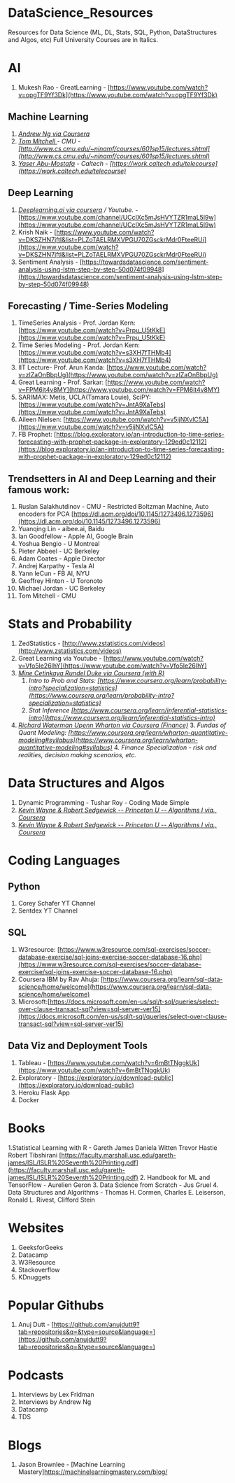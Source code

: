 # DataScience_Resources
Resources for Data Science (ML, DL, Stats, SQL, Python, DataStructures and Algos, etc)
Full University Courses are in Italics.


# AI

1. Mukesh Rao - GreatLearning - [https://www.youtube.com/watch?v=opgTF9Yf3Dk](https://www.youtube.com/watch?v=opgTF9Yf3Dk)


## Machine Learning

1. _<span style="text-decoration:underline;">Andrew Ng via Coursera</span>_
2. _<span style="text-decoration:underline;">Tom Mitchell </span>- CMU - [http://www.cs.cmu.edu/~ninamf/courses/601sp15/lectures.shtml](http://www.cs.cmu.edu/~ninamf/courses/601sp15/lectures.shtml)_
3. _<span style="text-decoration:underline;">Yaser Abu-Mostafa</span> - Caltech - [https://work.caltech.edu/telecourse](https://work.caltech.edu/telecourse)_


## Deep Learning

1. _<span style="text-decoration:underline;">Deeplearning.ai via coursera</span> / Youtube._ - [https://www.youtube.com/channel/UCcIXc5mJsHVYTZR1maL5l9w](https://www.youtube.com/channel/UCcIXc5mJsHVYTZR1maL5l9w)
2. Krish Naik - [https://www.youtube.com/watch?v=DKSZHN7jftI&list=PLZoTAELRMXVPGU70ZGsckrMdr0FteeRUi](https://www.youtube.com/watch?v=DKSZHN7jftI&list=PLZoTAELRMXVPGU70ZGsckrMdr0FteeRUi)
3. Sentiment Analysis - [https://towardsdatascience.com/sentiment-analysis-using-lstm-step-by-step-50d074f09948](https://towardsdatascience.com/sentiment-analysis-using-lstm-step-by-step-50d074f09948)


## Forecasting / Time-Series Modeling

1. TimeSeries Analysis - Prof. Jordan Kern: [https://www.youtube.com/watch?v=Prpu_U5tKkE](https://www.youtube.com/watch?v=Prpu_U5tKkE)
2. Time Series Modeling - Prof. Jordan Kern: [https://www.youtube.com/watch?v=s3XH7fTHMb4](https://www.youtube.com/watch?v=s3XH7fTHMb4)
3. IIT Lecture- Prof. Arun Kanda: [https://www.youtube.com/watch?v=zlZaOnBbpUg](https://www.youtube.com/watch?v=zlZaOnBbpUg)
4. Great Learning - Prof. Sarkar: [https://www.youtube.com/watch?v=FPM6it4v8MY](https://www.youtube.com/watch?v=FPM6it4v8MY)
5. SARIMAX: Metis, UCLA(Tamara Louie), SciPY: [https://www.youtube.com/watch?v=JntA9XaTebs](https://www.youtube.com/watch?v=JntA9XaTebs)
6. Aileen Nielsen: [https://www.youtube.com/watch?v=v5ijNXvlC5A](https://www.youtube.com/watch?v=v5ijNXvlC5A)
7. FB Prophet: [https://blog.exploratory.io/an-introduction-to-time-series-forecasting-with-prophet-package-in-exploratory-129ed0c12112](https://blog.exploratory.io/an-introduction-to-time-series-forecasting-with-prophet-package-in-exploratory-129ed0c12112)


## Trendsetters in AI and Deep Learning and their famous work:

1. Ruslan Salakhutdinov - CMU - Restricted Boltzman Machine, Auto encoders for PCA [https://dl.acm.org/doi/10.1145/1273496.1273596](https://dl.acm.org/doi/10.1145/1273496.1273596)
2. Yuanqing Lin - aibee.ai, Baidu
3. Ian Goodfellow - Apple AI, Google Brain
4. Yoshua Bengio - U Montreal
5. Pieter Abbeel - UC Berkeley
6. Adam Coates - Apple Director
7. Andrej Karpathy - Tesla AI
8. Yann leCun - FB AI, NYU
9. Geoffrey Hinton - U Toronoto
10. Michael Jordan - UC Berkeley
11. Tom Mitchell - CMU

# Stats and Probability

1. ZedStatistics - [http://www.zstatistics.com/videos](http://www.zstatistics.com/videos)
2. Great Learning via Youtube - [https://www.youtube.com/watch?v=Vfo5le26IhY](https://www.youtube.com/watch?v=Vfo5le26IhY)
3. _<span style="text-decoration:underline;">Mine Cetinkaya Rundel Duke via Coursera (with R)</span>_
    1. _Intro to Prob and Stats: [https://www.coursera.org/learn/probability-intro?specialization=statistics](https://www.coursera.org/learn/probability-intro?specialization=statistics)_
    2. _Stat Inference [https://www.coursera.org/learn/inferential-statistics-intro](https://www.coursera.org/learn/inferential-statistics-intro)_
4. _<span style="text-decoration:underline;">Richard Waterman Upenn Wharton via Coursera (Finance)</span>_
    3. _Fundas of Quant Modeling: [https://www.coursera.org/learn/wharton-quantitative-modeling#syllabus](https://www.coursera.org/learn/wharton-quantitative-modeling#syllabus)_
    4. _Finance Specialization - risk and realities, decision making scenarios, etc._


# Data Structures and Algos

1. Dynamic Programming - Tushar Roy - Coding Made Simple
2. _<span style="text-decoration:underline;">Kevin Wayne & Robert Sedgewick -- Princeton U -- Algorithms I via., Coursera</span>_
3. _<span style="text-decoration:underline;">Kevin Wayne & Robert Sedgewick -- Princeton U -- Algorithms I via., Coursera</span>_


# Coding Languages

## Python

1. Corey Schafer YT Channel
2. Sentdex YT Channel


## SQL

1. W3resource: [https://www.w3resource.com/sql-exercises/soccer-database-exercise/sql-joins-exercise-soccer-database-16.php](https://www.w3resource.com/sql-exercises/soccer-database-exercise/sql-joins-exercise-soccer-database-16.php)
2. Coursera IBM by Rav Ahuja: [https://www.coursera.org/learn/sql-data-science/home/welcome](https://www.coursera.org/learn/sql-data-science/home/welcome)
3. Microsoft:[https://docs.microsoft.com/en-us/sql/t-sql/queries/select-over-clause-transact-sql?view=sql-server-ver15](https://docs.microsoft.com/en-us/sql/t-sql/queries/select-over-clause-transact-sql?view=sql-server-ver15)


## Data Viz and Deployment Tools

1. Tableau - [https://www.youtube.com/watch?v=6mBtTNggkUk](https://www.youtube.com/watch?v=6mBtTNggkUk)
2. Exploratory - [https://exploratory.io/download-public](https://exploratory.io/download-public)
3. Heroku Flask App
4. Docker


# Books

1.Statistical Learning with R - Gareth James Daniela Witten Trevor Hastie Robert Tibshirani [https://faculty.marshall.usc.edu/gareth-james/ISL/ISLR%20Seventh%20Printing.pdf](https://faculty.marshall.usc.edu/gareth-james/ISL/ISLR%20Seventh%20Printing.pdf)
2. Handbook for ML and TensorFlow - Aurelien Geron
3. Data Science from Scratch - Jus Gruel 
4. Data Structures and Algorithms -  Thomas H. Cormen, Charles E. Leiserson, Ronald L. Rivest, Clifford Stein 


# Websites

1. GeeksforGeeks
2. Datacamp
3. W3Resource
4. Stackoverflow
5. KDnuggets


# Popular Githubs

1. Anuj Dutt - [https://github.com/anujdutt9?tab=repositories&q=&type=source&language=](https://github.com/anujdutt9?tab=repositories&q=&type=source&language=)


# Podcasts

1. Interviews by Lex Fridman
2. Interviews by Andrew Ng
3. Datacamp
4. TDS


# Blogs

1. Jason Brownlee - [Machine Learning Mastery]https://machinelearningmastery.com/blog/
